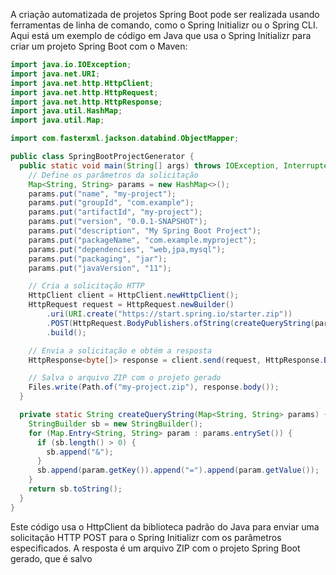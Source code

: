 A criação automatizada de projetos Spring Boot pode ser realizada usando ferramentas de linha de comando, como o Spring Initializr ou o Spring CLI. Aqui está um exemplo de código em Java que usa o Spring Initializr para criar um projeto Spring Boot com o Maven:

```java
import java.io.IOException;
import java.net.URI;
import java.net.http.HttpClient;
import java.net.http.HttpRequest;
import java.net.http.HttpResponse;
import java.util.HashMap;
import java.util.Map;

import com.fasterxml.jackson.databind.ObjectMapper;

public class SpringBootProjectGenerator {
  public static void main(String[] args) throws IOException, InterruptedException {
    // Define os parâmetros da solicitação
    Map<String, String> params = new HashMap<>();
    params.put("name", "my-project");
    params.put("groupId", "com.example");
    params.put("artifactId", "my-project");
    params.put("version", "0.0.1-SNAPSHOT");
    params.put("description", "My Spring Boot Project");
    params.put("packageName", "com.example.myproject");
    params.put("dependencies", "web,jpa,mysql");
    params.put("packaging", "jar");
    params.put("javaVersion", "11");

    // Cria a solicitação HTTP
    HttpClient client = HttpClient.newHttpClient();
    HttpRequest request = HttpRequest.newBuilder()
        .uri(URI.create("https://start.spring.io/starter.zip"))
        .POST(HttpRequest.BodyPublishers.ofString(createQueryString(params)))
        .build();

    // Envia a solicitação e obtém a resposta
    HttpResponse<byte[]> response = client.send(request, HttpResponse.BodyHandlers.ofByteArray());

    // Salva o arquivo ZIP com o projeto gerado
    Files.write(Path.of("my-project.zip"), response.body());
  }

  private static String createQueryString(Map<String, String> params) {
    StringBuilder sb = new StringBuilder();
    for (Map.Entry<String, String> param : params.entrySet()) {
      if (sb.length() > 0) {
        sb.append("&");
      }
      sb.append(param.getKey()).append("=").append(param.getValue());
    }
    return sb.toString();
  }
}


```

Este código usa o HttpClient da biblioteca padrão do Java para enviar uma solicitação HTTP POST para o Spring Initializr com os parâmetros especificados. A resposta é um arquivo ZIP com o projeto Spring Boot gerado, que é salvo

